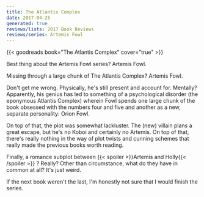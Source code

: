 ```yaml
---
title: The Atlantis Complex
date: 2017-04-25
generated: true
reviews/lists: 2017 Book Reviews
reviews/series: Artemis Fowl
---
```

{{< goodreads book="The Atlantis Complex" cover="true" >}}

Best thing about the Artemis Fowl series? Artemis Fowl.  

Missing through a large chunk of The Atlantis Complex? Artemis Fowl.  

<!--more-->

Don't get me wrong. Physically, he's still present and account for. Mentally? Apparently, his genius has led to something of a psychological disorder (the eponymous Atlantis Complex) wherein Fowl spends one large chunk of the book obsessed with the numbers four and five and another as a new, separate personality: Orion Fowl.  

On top of that, the plot was somewhat lackluster. The (new) villain plans a great escape, but he's no Koboi and certainly no Artemis. On top of that, there's really nothing in the way of plot twists and cunning schemes that really made the previous books worth reading.  

Finally, a romance subplot between  {{< spoiler >}}Artemis and Holly{{< /spoiler >}}  ? Really? Other than circumstance, what do they have in common at all? It's just weird.  

If the next book weren't the last, I'm honestly not sure that I would finish the series.


